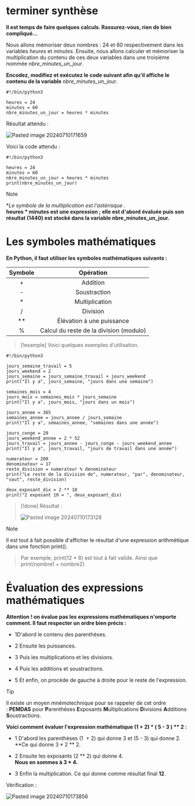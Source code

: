 # terminer synthèse

**Il est temps de faire quelques calculs. Rassurez-vous, rien de bien compliqué...**

Nous allons mémoriser deux nombres : 24 et 60 respectivement dans les variables _heures_ et _minutes_. Ensuite, nous allons calculer et mémoriser la multiplication du contenu de ces deux variables dans une troisième nommée _nbre_minutes_un_jour_.

**Encodez, modifiez et exécutez le code suivant afin qu'il affiche le contenu de la variable** _nbre_minutes_un_jour_.

```
#!/bin/python3

heures = 24
minutes = 60
nbre_minutes_un_jour = heures * minutes
```

Résultat attendu :

![Pasted image 20240710171659](https://github.com/user-attachments/assets/53eb235e-ee67-4a9f-8950-d970166ae4e5)


Voici la code attendu :

```
#!/bin/python3

heures = 24
minutes = 60
nbre_minutes_un_jour = heures * minutes
print(nbre_minutes_un_jour)
```

>[!note]
> **Le symbole de la multiplication est l'astérisque *.**  
**heures * minutes est une expression ; elle est d'abord évaluée puis son résultat (1440) est stocké dans la variable nbre_minutes_un_jour.**


# Les symboles mathématiques

**En Python, il faut utiliser les symboles mathématiques suivants :**


| Symbole |                Opération                |
| :-----: | :-------------------------------------: |
|    +    |                Addition                 |
|    -    |              Soustraction               |
|    *    |             Multiplication              |
|    /    |                Division                 |
|   **    |        Élévation à une puissance        |
|    %    | Calcul du reste de la division (modulo) |

>[!example]
>Voici quelques exemples d'utilisation.
```
#!/bin/python3

jours_semaine_travail = 5
jours_weekend = 2
jours_semaine = jours_semaine_travail + jours_weekend
print("Il y a", jours_semaine, "jours dans une semaine")

semaines_mois = 4
jours_mois = semaines_mois * jours_semaine
print("Il y a", jours_mois, "jours dans un mois")

jours_annee = 365
semaines_annee = jours_annee / jours_semaine
print("Il y a", semaines_annee, "semaines dans une année")

jours_conge = 20
jours_weekend_annee = 2 * 52
jours_travail = jours_annee - jours_conge - jours_weekend_annee
print("Il y a", jours_travail, "jours de travail dans une année")

numerateur = 200
denominateur = 17
reste_division = numerateur % denominateur
print("Le reste de la division de", numerateur, "par", denominateur, "vaut", reste_division)

deux_exposant_dix = 2 ** 10
print("2 exposant 10 = ", deux_exposant_dix)
```

>[!done]
> Résultat :
>
>![Pasted image 20240710173128](https://github.com/user-attachments/assets/17d3b7ac-55ea-4071-9e07-b03dea9c509e)


>[!note]
Il est tout à fait possible d'afficher le résultat d'une expression arithmétique dans une fonction print().
>Par exemple, print(12 * 8) est tout à fait valide.
>Ainsi que print(nombre1 + nombre2).

# Évaluation des expressions mathématiques

**Attention ! on évalue pas les expressions mathématiques n'omporte comment. Il faut respecter un ordre bien précis :**

- 1D'abord le contenu des parenthèses.

- 2 Ensuite les puissances.

- 3 Puis les multiplications et les divisions.

- 4 Puis les additions et soustractions.

- 5 Et enfin, on procède de gauche à droite pour le reste de l'expression.


>[!tip]
>Il existe un moyen mnémotechnique pour se rappeler de cet ordre : **PEMDAS** pour **P**arenthèses **E**xposants **M**ultiplications **D**ivisions **A**dditions **S**oustractions.

**Voici comment évaluer l'expression mathématique (1 + 2) * ( 5 - 3 ) ** 2 :**

- 1 D'abord les parenthèses (1  + 2) qui donne 3 et (5 - 3) qui donne 2.  
**Ce qui donne 3 * 2 ** 2.

- 2 Ensuite les exposants (2 ** 2) qui donne 4.  
**Nous en sommes à 3 * 4.**

- 3 Enfin la multiplication. Ce qui donne comme résultat final **12**.

Vérification :

![Pasted image 20240710173856](https://github.com/user-attachments/assets/2bacbd70-4f13-464a-bc41-77fece20bd15)
